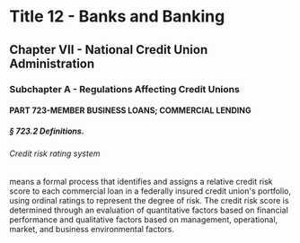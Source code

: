 
# Title 12 - Banks and Banking
## Chapter VII - National Credit Union Administration
### Subchapter A - Regulations Affecting Credit Unions
#### PART 723-MEMBER BUSINESS LOANS; COMMERCIAL LENDING
##### § 723.2 Definitions.
###### Credit risk rating system

means a formal process that identifies and assigns a relative credit risk score to each commercial loan in a federally insured credit union's portfolio, using ordinal ratings to represent the degree of risk. The credit risk score is determined through an evaluation of quantitative factors based on financial performance and qualitative factors based on management, operational, market, and business environmental factors.
